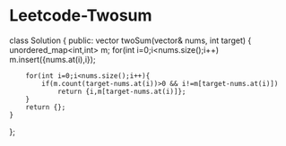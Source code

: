 # Leetcode-Twosum
class Solution {
public:
    vector<int> twoSum(vector<int>& nums, int target) {
        unordered_map<int,int> m;
        for(int i=0;i<nums.size();i++)
            m.insert({nums.at(i),i});
        
        for(int i=0;i<nums.size();i++){
            if(m.count(target-nums.at(i))>0 && i!=m[target-nums.at(i)])
                return {i,m[target-nums.at(i)]};
        }
        return {};
    }
};

